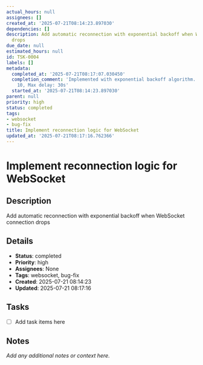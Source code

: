 ```yaml
---
actual_hours: null
assignees: []
created_at: '2025-07-21T08:14:23.897030'
dependencies: []
description: Add automatic reconnection with exponential backoff when WebSocket connection
  drops
due_date: null
estimated_hours: null
id: TSK-0004
labels: []
metadata:
  completed_at: '2025-07-21T08:17:07.030450'
  completion_comment: 'Implemented with exponential backoff algorithm. Max retry:
    10, Max delay: 30s'
  started_at: '2025-07-21T08:14:23.897030'
parent: null
priority: high
status: completed
tags:
- websocket
- bug-fix
title: Implement reconnection logic for WebSocket
updated_at: '2025-07-21T08:17:16.762366'
---
```


# Implement reconnection logic for WebSocket

## Description
Add automatic reconnection with exponential backoff when WebSocket connection drops

## Details
- **Status**: completed
- **Priority**: high
- **Assignees**: None
- **Tags**: websocket, bug-fix
- **Created**: 2025-07-21 08:14:23
- **Updated**: 2025-07-21 08:17:16

## Tasks
- [ ] Add task items here

## Notes
_Add any additional notes or context here._
